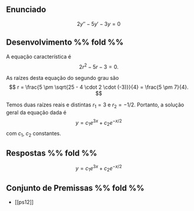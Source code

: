 ## Enunciado
$$
2y'' - 5y' - 3y = 0
$$
## Desenvolvimento %% fold %%
A equação característica é
$$
2r^2 - 5r - 3 = 0.
$$

As raízes desta equação do segundo grau são
$$
r = \frac{5 \pm \sqrt{25 - 4 \cdot 2 \cdot (-3)}}{4} = \frac{5 \pm 7}{4}.
$$

Temos duas raízes reais e distintas $r_1 = 3$ e $r_2 = -1/2$. Portanto, a solução geral da equação dada é
$$
y = c_1 e^{3x} + c_2 e^{-x/2}
$$
com $c_1$, $c_2$ constantes.

## Respostas %% fold %%
$$
y = c_1 e^{3x} + c_2 e^{-x/2}
$$
## Conjunto de Premissas %% fold %%
- [[ps12]]